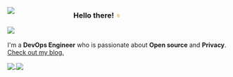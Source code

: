 <p align="center">
  <img align="left" width=150px src="https://user-images.githubusercontent.com/74038190/216649417-9acc58df-9186-4132-ad43-819a57babb67.gif">

  ### Hello there! <img src="https://raw.githubusercontent.com/ginny100/ginny100/main/assets/waving-hand.webp" width="2%">

  <img src="https://profile-counter.glitch.me/joinemm/count.svg">

  I'm a **DevOps Engineer** who is passionate about **Open source** and **Privacy**.
  <a href="https://joinemm.dev" target="_blank">Check out my blog.</a>
</p>

<a href="https://github.com/anuraghazra/github-readme-stats">
  <img height=200 align="center" src="https://github-readme-stats.vercel.app/api?username=joinemm&show_icons=true&theme=github_dark&border_radius=0&custom_title=Github%20Stats&hide_rank=true">
</a>
<a href="https://wakatime.com/@joinemm">
  <img height=200 align="center" src="https://github-readme-stats.vercel.app/api/wakatime?username=joinemm&theme=github_dark&border_radius=0&langs_count=6&custom_title=Wakatime%20Stats%20(last%20week)">
</a>
